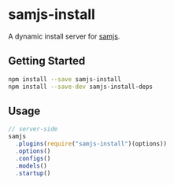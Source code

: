 # samjs-install

A dynamic install server for [samjs](https://github.com/SAMjs/samjs).

## Getting Started
```sh
npm install --save samjs-install
npm install --save-dev samjs-install-deps
```

## Usage

```js
// server-side
samjs
  .plugins(require("samjs-install")(options))
  .options()
  .configs()
  .models()
  .startup()
```
